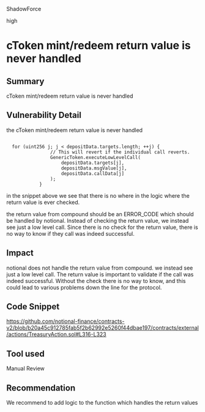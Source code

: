 ShadowForce

high

# cToken mint/redeem return value is never handled

## Summary
cToken mint/redeem return value is never handled
## Vulnerability Detail
the cToken mint/redeem return value is never handled
```solidity

  for (uint256 j; j < depositData.targets.length; ++j) {
                // This will revert if the individual call reverts.
                GenericToken.executeLowLevelCall(
                    depositData.targets[j], 
                    depositData.msgValue[j], 
                    depositData.callData[j]
                );
            }
```
in the snippet above we see that there is no where in the logic where the return value is ever checked.

the return value from compound should be an ERROR_CODE which should be handled by notional. Instead of checking the return value, we instead see just a low level call. Since there is no check for the return value, there is no way to know if they call was indeed successful.
## Impact
notional does not handle the return value from compound. we instead see just a low level call. The return value is important to validate if the call was indeed successful. Without the check there is no way to know, and this could lead to various problems down the line for the protocol.
## Code Snippet
https://github.com/notional-finance/contracts-v2/blob/b20a45c912785fab5f2b62992e5260f44dbae197/contracts/external/actions/TreasuryAction.sol#L316-L323
## Tool used

Manual Review

## Recommendation
We recommend to add logic to the function which handles the return values